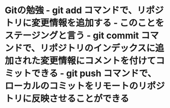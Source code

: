 # Gitの勉強 - git add コマンドで、リポジトリに変更情報を追加する     - このことをステージングと言う - git commit コマンドで、リポジトリのインデックスに追加された変更情報にコメントを付けてコミットできる - git push コマンドで、ローカルのコミットをリモートのリポジトリに反映させることができる

